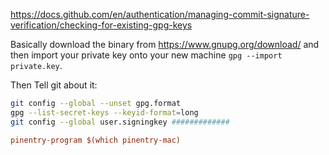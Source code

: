 https://docs.github.com/en/authentication/managing-commit-signature-verification/checking-for-existing-gpg-keys

Basically download the binary from https://www.gnupg.org/download/ and then import your private key onto your new machine `gpg --import private.key`.

Then Tell git about it:

```sh
git config --global --unset gpg.format
gpg --list-secret-keys --keyid-format=long
git config --global user.signingkey #############
```

```ini $HOME/.gnupg/gpg-agent.conf action=symlink title=gpg-pinentry
pinentry-program $(which pinentry-mac)
```
